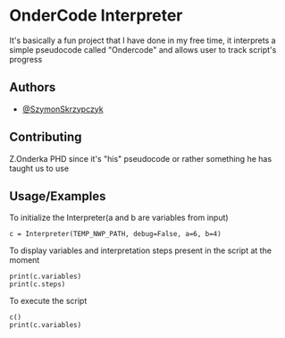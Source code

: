 
# OnderCode Interpreter

It's basically a fun project that I have done in my free time, it interprets a simple pseudocode called "Ondercode" and allows user to track script's progress

## Authors

- [@SzymonSkrzypczyk](https://github.com/SzymonSkrzypczyk)


## Contributing

Z.Onderka PHD since it's "his" pseudocode or rather something he has taught us to use


## Usage/Examples

To initialize the Interpreter(a and b are variables from input)
```
c = Interpreter(TEMP_NWP_PATH, debug=False, a=6, b=4)
```
To display variables and interpretation steps present in the script at the moment
```
print(c.variables)
print(c.steps)
```
To execute the script
```
c()
print(c.variables)
```

